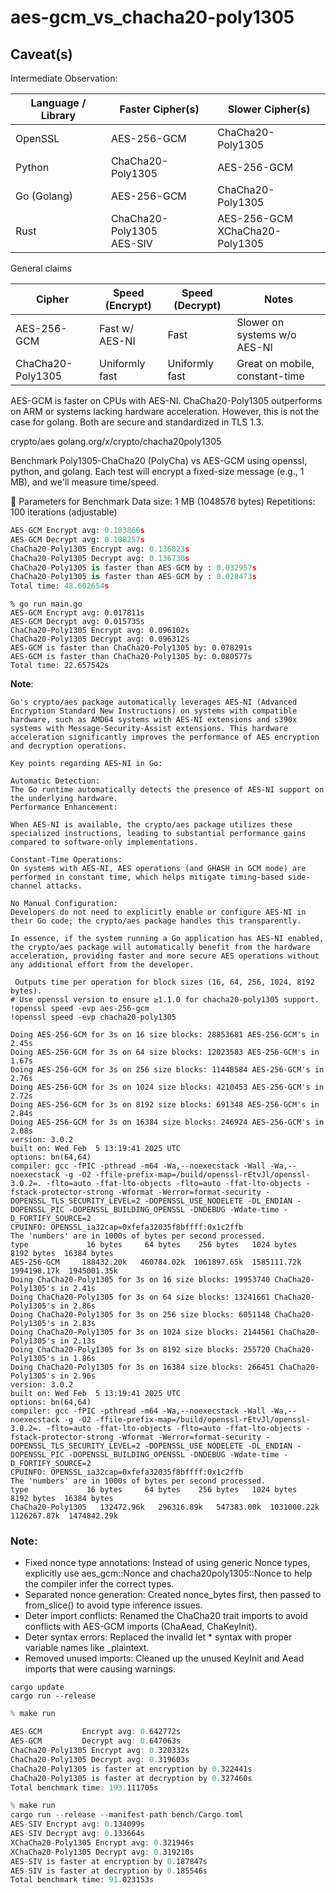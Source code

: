 # aes-gcm_vs_chacha20-poly1305
## Caveat(s)
Intermediate Observation:


| Language / Library | Faster Cipher(s)                            | Slower Cipher(s)                            |
|--------------------|---------------------------------------------|---------------------------------------------|
| OpenSSL            | AES-256-GCM                                 | ChaCha20-Poly1305                           |
| Python             | ChaCha20-Poly1305                           | AES-256-GCM                                 |
| Go (Golang)        | AES-256-GCM                                 | ChaCha20-Poly1305                           |
| Rust               | ChaCha20-Poly1305<br>AES-SIV                | AES-256-GCM<br>XChaCha20-Poly1305           |


General claims

| Cipher            | Speed (Encrypt) | Speed (Decrypt) | Notes                          |
| ----------------- | --------------- | --------------- | ------------------------------ |
| AES-256-GCM       | Fast w/ AES-NI  | Fast            | Slower on systems w/o AES-NI   |
| ChaCha20-Poly1305 | Uniformly fast  | Uniformly fast  | Great on mobile, constant-time |

AES-GCM is faster on CPUs with AES-NI.
ChaCha20-Poly1305 outperforms on ARM or systems lacking hardware acceleration. However, this is not the case for golang.
Both are secure and standardized in TLS 1.3.

 crypto/aes
 golang.org/x/crypto/chacha20poly1305

 Benchmark Poly1305-ChaCha20 (PolyCha) vs AES-GCM using openssl, python, and golang. Each test will encrypt a fixed-size message (e.g., 1 MB), and we'll measure time/speed.

🔧 Parameters for Benchmark
Data size: 1 MB (1048576 bytes)
Repetitions: 100 iterations (adjustable)

``` python
AES-GCM Encrypt avg: 0.103866s
AES-GCM Decrypt avg: 0.108257s
ChaCha20-Poly1305 Encrypt avg: 0.136823s
ChaCha20-Poly1305 Decrypt avg: 0.136730s
ChaCha20-Poly1305 is faster than AES-GCM by : 0.032957s
ChaCha20-Poly1305 is faster than AES-GCM by : 0.028473s
Total time: 48.602654s
```

``` golang
% go run main.go
AES-GCM Encrypt avg: 0.017811s
AES-GCM Decrypt avg: 0.015735s
ChaCha20-Poly1305 Encrypt avg: 0.096102s
ChaCha20-Poly1305 Decrypt avg: 0.096312s
AES-GCM is faster than ChaCha20-Poly1305 by: 0.078291s
AES-GCM is faster than ChaCha20-Poly1305 by: 0.080577s
Total time: 22.657542s
```

**Note**:
```
Go's crypto/aes package automatically leverages AES-NI (Advanced Encryption Standard New Instructions) on systems with compatible hardware, such as AMD64 systems with AES-NI extensions and s390x systems with Message-Security-Assist extensions. This hardware acceleration significantly improves the performance of AES encryption and decryption operations.

Key points regarding AES-NI in Go:

Automatic Detection:
The Go runtime automatically detects the presence of AES-NI support on the underlying hardware.
Performance Enhancement:

When AES-NI is available, the crypto/aes package utilizes these specialized instructions, leading to substantial performance gains compared to software-only implementations.

Constant-Time Operations:
On systems with AES-NI, AES operations (and GHASH in GCM mode) are performed in constant time, which helps mitigate timing-based side-channel attacks.

No Manual Configuration:
Developers do not need to explicitly enable or configure AES-NI in their Go code; the crypto/aes package handles this transparently.

In essence, if the system running a Go application has AES-NI enabled, the crypto/aes package will automatically benefit from the hardware acceleration, providing faster and more secure AES operations without any additional effort from the developer.
```

``` openssl
 Outputs time per operation for block sizes (16, 64, 256, 1024, 8192 bytes).
# Use openssl version to ensure ≥1.1.0 for chacha20-poly1305 support.
!openssl speed -evp aes-256-gcm
!openssl speed -evp chacha20-poly1305

Doing AES-256-GCM for 3s on 16 size blocks: 28853681 AES-256-GCM's in 2.45s
Doing AES-256-GCM for 3s on 64 size blocks: 12023583 AES-256-GCM's in 1.67s
Doing AES-256-GCM for 3s on 256 size blocks: 11448584 AES-256-GCM's in 2.76s
Doing AES-256-GCM for 3s on 1024 size blocks: 4210453 AES-256-GCM's in 2.72s
Doing AES-256-GCM for 3s on 8192 size blocks: 691348 AES-256-GCM's in 2.84s
Doing AES-256-GCM for 3s on 16384 size blocks: 246924 AES-256-GCM's in 2.08s
version: 3.0.2
built on: Wed Feb  5 13:19:41 2025 UTC
options: bn(64,64)
compiler: gcc -fPIC -pthread -m64 -Wa,--noexecstack -Wall -Wa,--noexecstack -g -O2 -ffile-prefix-map=/build/openssl-rEtvJl/openssl-3.0.2=. -flto=auto -ffat-lto-objects -flto=auto -ffat-lto-objects -fstack-protector-strong -Wformat -Werror=format-security -DOPENSSL_TLS_SECURITY_LEVEL=2 -DOPENSSL_USE_NODELETE -DL_ENDIAN -DOPENSSL_PIC -DOPENSSL_BUILDING_OPENSSL -DNDEBUG -Wdate-time -D_FORTIFY_SOURCE=2
CPUINFO: OPENSSL_ia32cap=0xfefa32035f8bffff:0x1c2ffb
The 'numbers' are in 1000s of bytes per second processed.
type             16 bytes     64 bytes    256 bytes   1024 bytes   8192 bytes  16384 bytes
AES-256-GCM     188432.20k   460784.02k  1061897.65k  1585111.72k  1994198.17k  1945001.35k
Doing ChaCha20-Poly1305 for 3s on 16 size blocks: 19953740 ChaCha20-Poly1305's in 2.41s
Doing ChaCha20-Poly1305 for 3s on 64 size blocks: 13241661 ChaCha20-Poly1305's in 2.86s
Doing ChaCha20-Poly1305 for 3s on 256 size blocks: 6051148 ChaCha20-Poly1305's in 2.83s
Doing ChaCha20-Poly1305 for 3s on 1024 size blocks: 2144561 ChaCha20-Poly1305's in 2.13s
Doing ChaCha20-Poly1305 for 3s on 8192 size blocks: 255720 ChaCha20-Poly1305's in 1.86s
Doing ChaCha20-Poly1305 for 3s on 16384 size blocks: 266451 ChaCha20-Poly1305's in 2.96s
version: 3.0.2
built on: Wed Feb  5 13:19:41 2025 UTC
options: bn(64,64)
compiler: gcc -fPIC -pthread -m64 -Wa,--noexecstack -Wall -Wa,--noexecstack -g -O2 -ffile-prefix-map=/build/openssl-rEtvJl/openssl-3.0.2=. -flto=auto -ffat-lto-objects -flto=auto -ffat-lto-objects -fstack-protector-strong -Wformat -Werror=format-security -DOPENSSL_TLS_SECURITY_LEVEL=2 -DOPENSSL_USE_NODELETE -DL_ENDIAN -DOPENSSL_PIC -DOPENSSL_BUILDING_OPENSSL -DNDEBUG -Wdate-time -D_FORTIFY_SOURCE=2
CPUINFO: OPENSSL_ia32cap=0xfefa32035f8bffff:0x1c2ffb
The 'numbers' are in 1000s of bytes per second processed.
type             16 bytes     64 bytes    256 bytes   1024 bytes   8192 bytes  16384 bytes
ChaCha20-Poly1305   132472.96k   296316.89k   547383.00k  1031000.22k  1126267.87k  1474842.29k
```

### Note: 
- Fixed nonce type annotations: Instead of using generic Nonce types, explicitly use aes_gcm::Nonce and chacha20poly1305::Nonce to help the compiler infer the correct types.
- Separated nonce generation: Created nonce_bytes first, then passed to from_slice() to avoid type inference issues.
- Deter import conflicts: Renamed the ChaCha20 trait imports to avoid conflicts with AES-GCM imports (ChaAead, ChaKeyInit).
- Deter syntax errors: Replaced the invalid let * syntax with proper variable names like _plaintext.
- Removed unused imports: Cleaned up the unused KeyInit and Aead imports that were causing warnings.
```
cargo update
cargo run --release
```

``` rust
% make run 

AES-GCM         Encrypt avg: 0.642772s
AES-GCM         Decrypt avg: 0.647063s
ChaCha20-Poly1305 Encrypt avg: 0.320332s
ChaCha20-Poly1305 Decrypt avg: 0.319603s
ChaCha20-Poly1305 is faster at encryption by 0.322441s
ChaCha20-Poly1305 is faster at decryption by 0.327460s
Total benchmark time: 193.111705s

% make run 
cargo run --release --manifest-path bench/Cargo.toml
AES-SIV Encrypt avg: 0.134099s
AES-SIV Decrypt avg: 0.133664s
XChaCha20-Poly1305 Encrypt avg: 0.321946s
XChaCha20-Poly1305 Decrypt avg: 0.319210s
AES-SIV is faster at encryption by 0.187847s
AES-SIV is faster at decryption by 0.185546s
Total benchmark time: 91.023153s

```